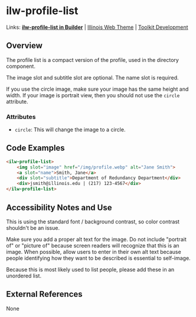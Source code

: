# ilw-profile-list

Links: **[ilw-profile-list in Builder](https://builder3.toolkit.illinois.edu/component/ilw-profile-list/index.html)** | 
[Illinois Web Theme](https://webtheme.illinois.edu/) | 
[Toolkit Development](https://github.com/web-illinois/toolkit-management)

## Overview

The profile list is a compact version of the profile, used in the directory component. 

The image slot and subtitle slot are optional. The name slot is required. 

If you use the circle image, make sure your image has the same height and width. If your image is portrait view, then you should not use the `circle` attribute. 

### Attributes

* `circle`: This will change the image to a circle.

## Code Examples

```html
<ilw-profile-list>
    <img slot="image" href="/img/profile.webp" alt="Jane Smith">
    <a slot="name">Smith, Jane</a>
    <div slot="subtitle">Department of Redundancy Department</div>
    <div>jsmith@illinois.edu | (217) 123-4567</div>
</ilw-profile-list>
```

## Accessibility Notes and Use

This is using the standard font / background contrast, so color contrast shouldn't be an issue. 

Make sure you add a proper alt text for the image. Do not include "portrait of" or "picture of" because screen readers will recognize that this is an image. When possible, allow users to enter in their own alt text because people identifying how they want to be described is essential to self-image. 

Because this is most likely used to list people, please add these in an unordered list. 

## External References

None
